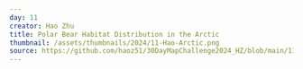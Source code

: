 ```yaml
---
day: 11
creator: Hao Zhu
title: Polar Bear Habitat Distribution in the Arctic
thumbnail: /assets/thumbnails/2024/11-Hao-Arctic.png
source: https://github.com/haoz51/30DayMapChallenge2024_HZ/blob/main/11-Arctic/11-Arctic.R
---
```



